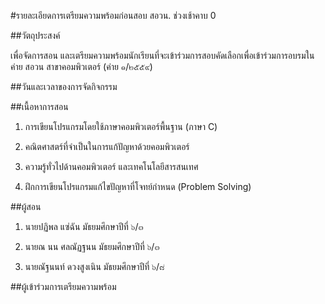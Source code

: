 #รายละเอียดการเตรียมความพร้อมก่อนสอบ สอวน. ช่วงเช้าคาบ 0 

##วัตถุประสงค์

เพื่อจัดการสอน และเตรียมความพร้อมนักเรียนที่จะเข้าร่วมการสอบคัดเลือกเพื่อเข้าร่วมการอบรมในค่าย สอวน สาขาคอมพิวเตอร์ (ค่าย ๑/๒๕๕๙)

##วันและเวลาของการจัดกิจกรรม


##เนื้อหาการสอน

1. การเขียนโปรแกรมโดยใช้ภาษาคอมพิวเตอร์พื้นฐาน (ภาษา C)

2. คณิตศาสตร์ที่จำเป็นในการแก้ปัญหาด้วยคอมพิวเตอร์ 

3. ความรู้ทั่วไปด้านคอมพิวเตอร์ และเทคโนโลยีสารสนเทศ 

4. ฝึกการเขียนโปรแกรมแก้ไขปัญหาที่โจทย์กำหนด (Problem Solving)

##ผู้สอน 

1. นายปฏิพล แซ่ฉัน มัธยมศึกษาปีที่ ๖/๓

2. นายณ นน ศลณัฏฐนน มัธยมศึกษาปีที่ ๖/๓

3. นายณัฐนนท์ ดวงสูงเนิน มัธยมศึกษาปีที่ ๖/๘


##ผู้เข้าร่วมการเตรียมความพร้อม 

